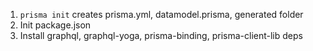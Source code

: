 1. `prisma init` creates prisma.yml, datamodel.prisma, generated folder
2. Init package.json
3. Install graphql, graphql-yoga, prisma-binding, prisma-client-lib deps
